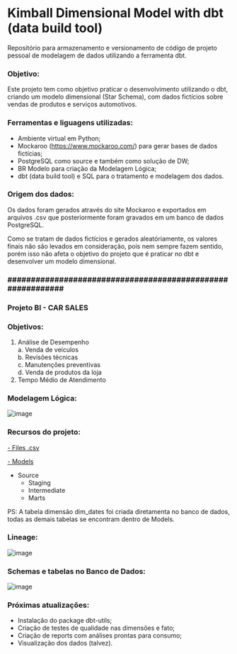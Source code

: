 # Kimball Dimensional Model with dbt (data build tool)
Repositório para armazenamento e versionamento de código de projeto pessoal de modelagem de dados utilizando a ferramenta dbt.

<h3>Objetivo:</h3>
Este projeto tem como objetivo praticar o desenvolvimento utilizando o dbt, criando um modelo dimensional (Star Schema), com dados fictícios sobre vendas de produtos e serviços automotivos.

<h3>Ferramentas e liguagens utilizadas:</h3>

- Ambiente virtual em Python;
- Mockaroo (https://www.mockaroo.com/) para gerar bases de dados fictícias;
- PostgreSQL como source e também como solução de DW;
- BR Modelo para criação da Modelagem Lógica;
- dbt (data build tool) e SQL para o tratamento e modelagem dos dados.

<h3>Origem dos dados:</h3>
Os dados foram gerados através do site Mockaroo e exportados em arquivos .csv que posteriormente foram gravados em um banco de dados PostgreSQL.  

Como se tratam de dados fictícios e gerados aleatóriamente, os valores finais não são levados em consideração, pois nem sempre fazem sentido, porém isso não afeta o objetivo do projeto que é praticar no dbt e desenvolver um modelo dimensional.


<h3>###########################################################</h3>

<h3>Projeto BI - CAR SALES</h3>

<h3>Objetivos:</h3>

1. Análise de Desempenho  
	a. Venda de veículos  
	b. Revisões técnicas  
	c. Manutenções preventivas  
	d. Venda de produtos da loja  
2. Tempo Médio de Atendimento


<h3>Modelagem Lógica:</h3>  

![image](https://github.com/JevertonFlores/AE_dbt_kimball_dimensional_model/assets/36814309/9f19336b-2175-432d-8215-961aed86b766)  


<h3>Recursos do projeto:</h3>  

<a href="https://github.com/JevertonFlores/AE_dbt_kimball_dimensional_model/tree/main/data">- Files .csv</a>  

<a href="https://github.com/JevertonFlores/AE_dbt_kimball_dimensional_model/tree/main/models">- Models</a>  

- Source
  - Staging
  - Intermediate
  - Marts
 
PS: A tabela dimensão dim_dates foi criada diretamenta no banco de dados, todas as demais tabelas se encontram dentro de Models.  


<h3>Lineage:</h3> 

![image](https://github.com/JevertonFlores/AE_dbt_kimball_dimensional_model/assets/36814309/38575a71-79c3-4a4c-8942-6dcad30e32b9)  


<h3>Schemas e tabelas no Banco de Dados:</h3>  

![image](https://github.com/JevertonFlores/AE_dbt_kimball_dimensional_model/assets/36814309/e1fcab4c-ae66-4582-9078-bb3ba4a19a33)



<h3>Próximas atualizações:</h3> 

- Instalação do package dbt-utils;
- Criação de testes de qualidade nas dimensões e fato;
- Criação de reports com análises prontas para consumo;
- Visualização dos dados (talvez).

  

